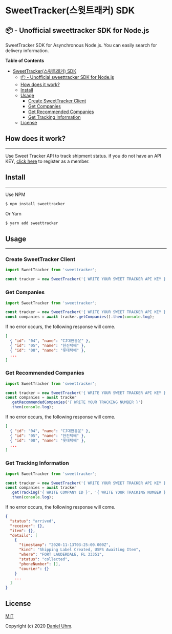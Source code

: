 # SweetTracker(스윗트래커) SDK

## 📦 - Unofficial sweettracker SDK for Node.js

SweetTracker SDK for Asynchronous Node.js.
You can easily search for delivery information.

**Table of Contents**

- [SweetTracker(스윗트래커) SDK](#sweettracker스윗트래커-sdk)
  - [📦 - Unofficial sweettracker SDK for Node.js](#---unofficial-sweettracker-sdk-for-nodejs)
  - [How does it work?](#how-does-it-work)
  - [Install](#install)
  - [Usage](#usage)
    - [Create SweetTracker Client](#create-sweettracker-client)
    - [Get Companies](#get-companies)
    - [Get Recommended Companies](#get-recommended-companies)
    - [Get Tracking Information](#get-tracking-information)
  - [License](#license)

## How does it work?

---

Use Sweet Tracker API to track shipment status.
if you do not have an API KEY, [click here](https://tracking.sweettracker.co.kr/) to register as a member.

## Install

---

Use NPM

```sh
$ npm install sweettracker
```

Or Yarn

```sh
$ yarn add sweettracker
```

## Usage

---

### Create SweetTracker Client

```js
import SweetTracker from 'sweettracker';

const tracker = new SweetTracker('{ WRITE YOUR SWEET TRACKER API KEY }');
```

### Get Companies

```js
import SweetTracker from 'sweettracker';

const tracker = new SweetTracker('{ WRITE YOUR SWEET TRACKER API KEY }');
const companies = await tracker.getCompanies().then(console.log);
```

If no error occurs, the following response will come.

```json
[
  { "id": "04", "name": "CJ대한통운" },
  { "id": "05", "name": "한진택배" },
  { "id": "08", "name": "롯데택배" },
  ...
]
```

### Get Recommended Companies

```js
import SweetTracker from 'sweettracker';

const tracker = new SweetTracker('{ WRITE YOUR SWEET TRACKER API KEY }');
const companies = await tracker
  .getRecommendedCompanies('{ WRITE YOUR TRACKING NUMBER }')
  .then(console.log);
```

If no error occurs, the following response will come.

```json
[
  { "id": "04", "name": "CJ대한통운" },
  { "id": "05", "name": "한진택배" },
  { "id": "08", "name": "롯데택배" },
  ...
]
```

### Get Tracking Information

```js
import SweetTracker from 'sweettracker';

const tracker = new SweetTracker('{ WRITE YOUR SWEET TRACKER API KEY }');
const companies = await tracker
  .getTracking('{ WRITE COMPANY ID }', '{ WRITE YOUR TRACKING NUMBER }')
  .then(console.log);
```

If no error occurs, the following response will come.

```json
{
  "status": "arrived",
  "receiver": {},
  "item": {},
  "details": [
    {
      "timestamp": "2020-11-13T03:25:00.000Z",
      "kind": "Shipping Label Created, USPS Awaiting Item",
      "where": "FORT LAUDERDALE, FL 33351",
      "status": "collected",
      "phoneNumber": [],
      "courier": {}
    }
    ...
  ]
}
```

## License

[MIT](LICENSE)

Copyright (c) 2020 [Daniel Uhm](htts://github.com/danieluhm2004).
